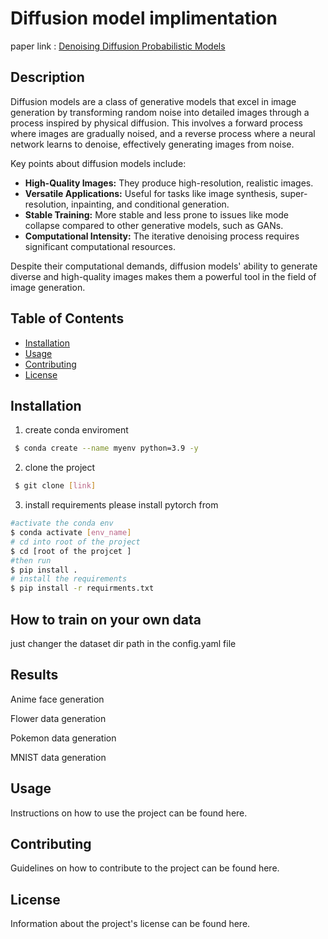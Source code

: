 # Diffusion model implimentation 
paper link : [Denoising Diffusion Probabilistic Models](https://arxiv.org/abs/2006.11239)

## Description

Diffusion models are a class of generative models that excel in image generation by transforming random noise into detailed images through a process inspired by physical diffusion. This involves a forward process where images are gradually noised, and a reverse process where a neural network learns to denoise, effectively generating images from noise.

Key points about diffusion models include:

- **High-Quality Images:** They produce high-resolution, realistic images.
- **Versatile Applications:** Useful for tasks like image synthesis, super-resolution, inpainting, and conditional generation.
- **Stable Training:** More stable and less prone to issues like mode collapse compared to other generative models, such as GANs.
- **Computational Intensity:** The iterative denoising process requires significant computational resources.

Despite their computational demands, diffusion models' ability to generate diverse and high-quality images makes them a powerful tool in the field of image generation.

## Table of Contents

- [Installation](#installation)
- [Usage](#usage)
- [Contributing](#contributing)
- [License](#license)

## Installation

1. create conda enviroment
 
```bash
 $ conda create --name myenv python=3.9 -y 
```
2. clone the project 
```bash
 $ git clone [link]

```


3. install requirements 
please install pytorch from 
```bash
#activate the conda env 
$ conda activate [env_name]
# cd into root of the project 
$ cd [root of the projcet ]
#then run 
$ pip install . 
# install the requirements 
$ pip install -r requirments.txt 

```
## How to train on your own data 

just changer the dataset dir path in the config.yaml file 



## Results 
Anime face generation 

Flower data generation 

Pokemon data generation 

MNIST data generation 

## Usage

Instructions on how to use the project can be found here.

## Contributing

Guidelines on how to contribute to the project can be found here.

## License

Information about the project's license can be found here.
